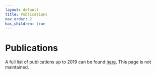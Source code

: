 ```yaml
---
layout: default
title: Publications
nav_order: 2
has_children: true
---
```


# Publications
A full list of publications up to 2019 can be found [here](https://www.cs.york.ac.uk/rts/publications/index.html). This page is not maintained.
